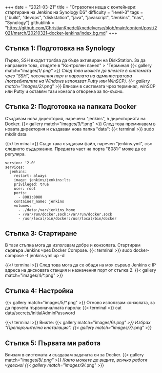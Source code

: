+++
date = "2021-03-21"
title = "Страхотни неща с контейнери: стартиране на Jenkins на Synology DS"
difficulty = "level-3"
tags = ["build", "devops", "diskstation", "java", "javascript", "Jenkins", "nas", "Synology"]
githublink = "https://github.com/ChristianKnedel/knedelverse/blob/main/content/post/2021/march/20210321-docker-jenkins/index.bg.md"
+++

## Стъпка 1: Подготовка на Synology
Първо, SSH входът трябва да бъде активиран на DiskStation. За да направите това, отидете в "Контролен панел" > "Терминал
{{< gallery match="images/1/*.png" >}}
След това можете да влезете в системата чрез "SSH", посочения порт и паролата на администратора (потребителите на Windows използват Putty или WinSCP).
{{< gallery match="images/2/*.png" >}}
Влизам в системата чрез терминал, winSCP или Putty и оставям тази конзола отворена за по-късно.
## Стъпка 2: Подготовка на папката Docker
Създавам нова директория, наречена "jenkins", в директорията на Docker.
{{< gallery match="images/3/*.png" >}}
След това преминавам в новата директория и създавам нова папка "data":
{{< terminal >}}
sudo mkdir data

{{</ terminal >}}
Също така създавам файл, наречен "jenkins.yml", със следното съдържание. Предната част на порта "8081:" може да се регулира.
```
version: '2.0'
services:
  jenkins:
    restart: always
    image: jenkins/jenkins:lts
    privileged: true
    user: root
    ports:
      - 8081:8080
    container_name: jenkins
    volumes:
      - ./data:/var/jenkins_home
      - /var/run/docker.sock:/var/run/docker.sock
      - /usr/local/bin/docker:/usr/local/bin/docker

```

## Стъпка 3: Стартиране
В тази стъпка мога да използвам добре и конзолата. Стартирам сървъра Jenkins чрез Docker Compose.
{{< terminal >}}
sudo docker-compose -f jenkins.yml up -d

{{</ terminal >}}
След това мога да се обадя на моя сървър Jenkins с IP адреса на дисковата станция и назначения порт от стъпка 2.
{{< gallery match="images/4/*.png" >}}

## Стъпка 4: Настройка

{{< gallery match="images/5/*.png" >}}
Отново използвам конзолата, за да прочета първоначалната парола:
{{< terminal >}}
cat data/secrets/initialAdminPassword

{{</ terminal >}}
Вижте:
{{< gallery match="images/6/*.png" >}}
Избрах "Препоръчителна инсталация".
{{< gallery match="images/7/*.png" >}}

## Стъпка 5: Първата ми работа
Влизам в системата и създавам задачата си за Docker.
{{< gallery match="images/8/*.png" >}}
Както можете да видите, всичко работи чудесно!
{{< gallery match="images/9/*.png" >}}